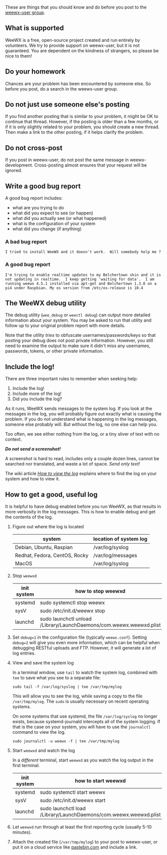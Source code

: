 These are things that you should know and do before you post to the [weewx-user group](https://groups.google.com/forum/#!forum/weewx-user).

## What is supported

WeeWX is a free, open-source project created and run entirely by volunteers. We try
to provide support on weewx-user, but it is not guaranteed. You are dependent
on the kindness of strangers, so please be nice to them!

## Do your homework

Chances are your problem has been encountered by someone else. So before you post,
do a search in the weewx-user group.

## Do not just use someone else's posting

If you find another posting that is similar to your problem, it might be OK
to continue that thread. However, if the posting is older than a few months,
or if it is only slightly related to your problem, you should create a new
thread.  Then make a link to the other posting, if it helps clarify the problem.

## Do not cross-post

If you post in weewx-user, do not post the same message in weewx-development.
Cross-posting almost ensures that your request will be ignored.

## Write a good bug report

A good bug report includes:
* what are you trying to do
* what did you expect to see (or happen)
* what did you actually see (or what happened)
* what is the configuration of your system
* what did you change (if anything)

### A bad bug report
```
I tried to install WeeWX and it doesn't work.  Will somebody help me ?
```

### A good bug report
```
I'm trying to enable realtime updates to my Belchertown skin and it is 
not updating in realtime.  I keep getting 'waiting for data'.  I am 
running weewx 4.5.1 installed via apt-get and Belchertown 1.3.0 on a 
pi4 under Raspbian. My os version from /etc/os-release is 10.4
```

## The WeeWX debug utility

The debug utility (`wee_debug` or `weectl debug`) can output more detailed information about your system.  You may be asked to run that utility and follow up to your original problem report with more details.

Note that the utility *tries* to obfuscate usernames/passwords/keys so that posting your debug does not post private information.  However, you still need to examine the output to make sure it didn't miss any usernames, passwords, tokens, or other private information.

## Include the log!

There are three important rules to remember when seeking help:

1. Include the log!
2. Include more of the log!
3. Did you include the log?

As it runs, WeeWX sends messages to the system log. If you look at the messages in
the log, you will probably figure out exactly what is causing the problem.  If you
do not understand what is happening in the log messages, someone else probably will.
But without the log, no one else can help you.

Too often, we see either nothing from the log, or a tiny sliver of text with no context. 

_**Do not send a screenshot!**_

A screenshot is hard to read, includes only a couple dozen lines, cannot be searched nor
translated, and waste a lot of space. _Send only text!_

The wiki article [*How to view the log*](view-logs) explains where to find the log on
your system and how to view it.

## How to get a good, useful log

It is helpful to have debug enabled before you run WeeWX, as that results in more
verbosity in the log messages.  This is how to enable debug and get the contents
of the log.

1. Figure out where the log is located

    | system                        | location of system log |
    |-------------------------------|------------------------|
    | Debian, Ubuntu, Raspian       | /var/log/syslog        |
    | Redhat, Fedora, CentOS, Rocky | /var/log/messages      |
    | MacOS                         | /var/log/syslog        |
    
2. Stop `weewxd`

    | init system | how to stop weewxd          |
    |-------------|-----------------------------|
    | systemd     | sudo systemctl stop weewx   |
    | sysV        | sudo /etc/init.d/weewx stop |
    | launchd     | sudo launchctl unload /Library/LaunchDaemons/com.weewx.weewxd.plist |
 
3. Set `debug=1` in the configuration file (typically `weewx.conf`). Setting `debug=2`
   will give you even more information, which can be helpful when debugging
   RESTful uploads and FTP. However, it will generate a lot of log entries.
 
4. View and save the system log

    In a terminal window, use `tail` to watch the system log, combined
    with `tee` to save what you see to a separate file:

       sudo tail -f /var/log/syslog | tee /var/tmp/mylog

   This will allow you to see the log, while saving a copy to the file
   `/var/tmp/mylog`. The `sudo` is usually necessary on recent operating systems.
 
   On some systems that use systemd, the file `/var/log/syslog` no longer exists,
   because systemd-journald intercepts all of the system logging.  If that is
   the case on your system, you will have to use the `journalctl` command to
   view the log.

       sudo journalctl -u weewx -f | tee /var/tmp/mylog

5. Start `weewxd` and watch the log

    In a _different_ terminal, start `weewxd` as you watch the log
    output in the first terminal.

    | init system | how to start weewxd          |
    |-------------|------------------------------|
    | systemd     | sudo systemctl start weewx   |
    | sysV        | sudo /etc/init.d/weewx start |
    | launchd     | sudo launchctl load /Library/LaunchDaemons/com.weewx.weewxd.plist |
 
6. Let `weewxd` run through at least the first reporting cycle (usually 5-10 minutes).
 
7. Attach the created file (`/var/tmp/mylog`) to your post to weewx-user, or put
   it on a cloud service like [pastebin.com](http://pastebin.com/) and include a
   link.
